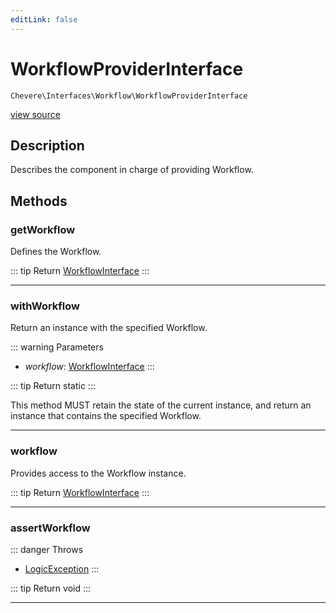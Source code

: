 ```yaml
---
editLink: false
---
```


# WorkflowProviderInterface

`Chevere\Interfaces\Workflow\WorkflowProviderInterface`

[view source](https://github.com/chevere/chevere/blob/main/src/Chevere/Interfaces/Workflow/WorkflowProviderInterface.php)

## Description

Describes the component in charge of providing Workflow.

## Methods

### getWorkflow

Defines the Workflow.

::: tip Return
[WorkflowInterface](./WorkflowInterface.md)
:::

---

### withWorkflow

Return an instance with the specified Workflow.

::: warning Parameters
- *workflow*: [WorkflowInterface](./WorkflowInterface.md)
:::

::: tip Return
static
:::

This method MUST retain the state of the current instance, and return
an instance that contains the specified Workflow.

---

### workflow

Provides access to the Workflow instance.

::: tip Return
[WorkflowInterface](./WorkflowInterface.md)
:::

---

### assertWorkflow

::: danger Throws
- [LogicException](../../Exceptions/Core/LogicException.md) 
:::

::: tip Return
void
:::

---
